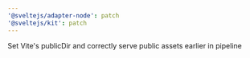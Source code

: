 ```yaml
---
'@sveltejs/adapter-node': patch
'@sveltejs/kit': patch
---
```


Set Vite's publicDir and correctly serve public assets earlier in pipeline
